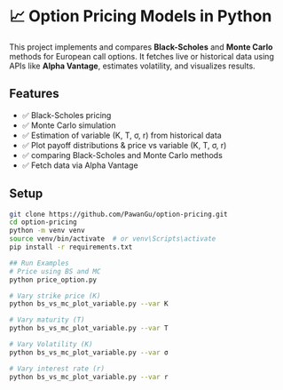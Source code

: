 # 📈 Option Pricing Models in Python

This project implements and compares **Black-Scholes** and **Monte Carlo** methods for European call options. It fetches live or historical data using APIs like **Alpha Vantage**, estimates volatility, and visualizes results.

## Features

- ✅ Black-Scholes pricing
- ✅ Monte Carlo simulation
- ✅ Estimation of variable (K, T, σ, r) from historical data
- ✅ Plot payoff distributions & price vs variable (K, T, σ, r)
- ✅ comparing Black-Scholes and Monte Carlo methods
- ✅ Fetch data via Alpha Vantage

## Setup

```bash
git clone https://github.com/PawanGu/option-pricing.git
cd option-pricing
python -m venv venv
source venv/bin/activate  # or venv\Scripts\activate
pip install -r requirements.txt

## Run Examples
# Price using BS and MC
python price_option.py

# Vary strike price (K)
python bs_vs_mc_plot_variable.py --var K

# Vary maturity (T)
python bs_vs_mc_plot_variable.py --var T

# Vary Volatility (K)
python bs_vs_mc_plot_variable.py --var σ

# Vary interest rate (r)
python bs_vs_mc_plot_variable.py --var r
